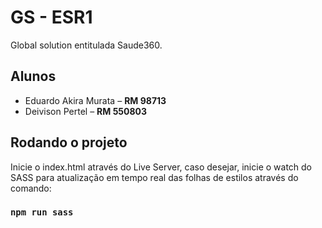 # GS - ESR1

Global solution entitulada Saude360.

## Alunos

- Eduardo Akira Murata – **RM 98713**
- Deivison Pertel – **RM 550803**

## Rodando o projeto

Inicie o index.html através do Live Server, caso desejar, inicie o watch do SASS para atualização em tempo real das folhas de estilos através do comando:

### `npm run sass`
